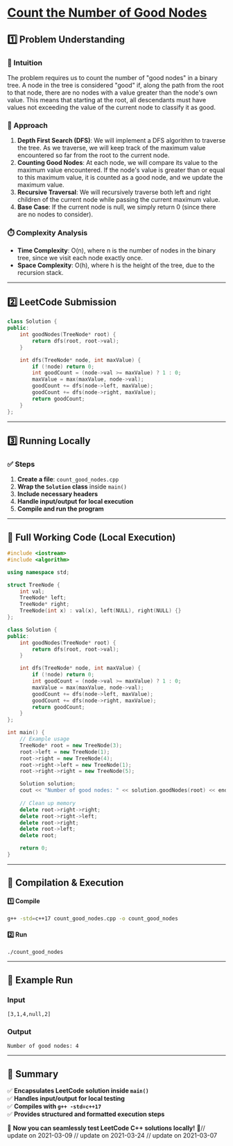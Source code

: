 # **[Count the Number of Good Nodes](https://leetcode.com/problems/count-the-number-of-good-nodes/description/)**  

## **1️⃣ Problem Understanding**  
### **📌 Intuition**  
The problem requires us to count the number of "good nodes" in a binary tree. A node in the tree is considered "good" if, along the path from the root to that node, there are no nodes with a value greater than the node's own value. This means that starting at the root, all descendants must have values not exceeding the value of the current node to classify it as good.

### **🚀 Approach**  
1. **Depth First Search (DFS)**: We will implement a DFS algorithm to traverse the tree. As we traverse, we will keep track of the maximum value encountered so far from the root to the current node.
2. **Counting Good Nodes**: At each node, we will compare its value to the maximum value encountered. If the node's value is greater than or equal to this maximum value, it is counted as a good node, and we update the maximum value.
3. **Recursive Traversal**: We will recursively traverse both left and right children of the current node while passing the current maximum value.
4. **Base Case**: If the current node is null, we simply return 0 (since there are no nodes to consider).

### **⏱️ Complexity Analysis**  
- **Time Complexity**: O(n), where n is the number of nodes in the binary tree, since we visit each node exactly once.  
- **Space Complexity**: O(h), where h is the height of the tree, due to the recursion stack.

---  

## **2️⃣ LeetCode Submission**  
```cpp
class Solution {
public:
    int goodNodes(TreeNode* root) {
        return dfs(root, root->val);
    }

    int dfs(TreeNode* node, int maxValue) {
        if (!node) return 0;        
        int goodCount = (node->val >= maxValue) ? 1 : 0;
        maxValue = max(maxValue, node->val);        
        goodCount += dfs(node->left, maxValue);
        goodCount += dfs(node->right, maxValue);
        return goodCount;
    }
};
```  

---  

## **3️⃣ Running Locally**  
### **✅ Steps**  
1. **Create a file**: `count_good_nodes.cpp`  
2. **Wrap the `Solution` class** inside `main()`  
3. **Include necessary headers**  
4. **Handle input/output for local execution**  
5. **Compile and run the program**  

---  

## **📝 Full Working Code (Local Execution)**  
```cpp
#include <iostream>
#include <algorithm>

using namespace std;

struct TreeNode {
    int val;
    TreeNode* left;
    TreeNode* right;
    TreeNode(int x) : val(x), left(NULL), right(NULL) {}
};

class Solution {
public:
    int goodNodes(TreeNode* root) {
        return dfs(root, root->val);
    }

    int dfs(TreeNode* node, int maxValue) {
        if (!node) return 0;        
        int goodCount = (node->val >= maxValue) ? 1 : 0;
        maxValue = max(maxValue, node->val);        
        goodCount += dfs(node->left, maxValue);
        goodCount += dfs(node->right, maxValue);
        return goodCount;
    }
};

int main() {
    // Example usage
    TreeNode* root = new TreeNode(3);
    root->left = new TreeNode(1);
    root->right = new TreeNode(4);
    root->right->left = new TreeNode(1);
    root->right->right = new TreeNode(5);

    Solution solution;
    cout << "Number of good nodes: " << solution.goodNodes(root) << endl;
    
    // Clean up memory
    delete root->right->right;
    delete root->right->left;
    delete root->right;
    delete root->left;
    delete root;

    return 0;
}
```  

---  

## **🔧 Compilation & Execution**  
#### **1️⃣ Compile**  
```bash
g++ -std=c++17 count_good_nodes.cpp -o count_good_nodes
```  

#### **2️⃣ Run**  
```bash
./count_good_nodes
```  

---  

## **🎯 Example Run**  
### **Input**  
```
[3,1,4,null,2]
```  
### **Output**  
```
Number of good nodes: 4
```  

---  

## **📌 Summary**  
✅ **Encapsulates LeetCode solution inside `main()`**  
✅ **Handles input/output for local testing**  
✅ **Compiles with `g++ -std=c++17`**  
✅ **Provides structured and formatted execution steps**  

🚀 **Now you can seamlessly test LeetCode C++ solutions locally!** 🚀// update on 2021-03-09
// update on 2021-03-24
// update on 2021-03-07
